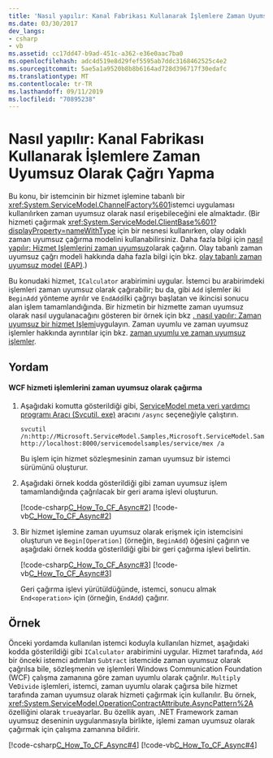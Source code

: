 ```yaml
---
title: 'Nasıl yapılır: Kanal Fabrikası Kullanarak İşlemlere Zaman Uyumsuz Olarak Çağrı Yapma'
ms.date: 03/30/2017
dev_langs:
- csharp
- vb
ms.assetid: cc17dd47-b9ad-451c-a362-e36e0aac7ba0
ms.openlocfilehash: adc4d519e8d29fef5595ab7ddc3168462525c4e2
ms.sourcegitcommit: 5ae5a1a9520b8b8b6164ad728d396717f30edafc
ms.translationtype: MT
ms.contentlocale: tr-TR
ms.lasthandoff: 09/11/2019
ms.locfileid: "70895238"
---
```

# <a name="how-to-call-operations-asynchronously-using-a-channel-factory"></a>Nasıl yapılır: Kanal Fabrikası Kullanarak İşlemlere Zaman Uyumsuz Olarak Çağrı Yapma
Bu konu, bir istemcinin bir hizmet işlemine tabanlı bir <xref:System.ServiceModel.ChannelFactory%601>istemci uygulaması kullanılırken zaman uyumsuz olarak nasıl erişebileceğini ele almaktadır. (Bir hizmeti çağırmak <xref:System.ServiceModel.ClientBase%601?displayProperty=nameWithType> için bir nesnesi kullanırken, olay odaklı zaman uyumsuz çağırma modelini kullanabilirsiniz. Daha fazla bilgi için [nasıl yapılır: Hizmet Işlemlerini zaman uyumsuz](../../../../docs/framework/wcf/feature-details/how-to-call-wcf-service-operations-asynchronously.md)olarak çağırın. Olay tabanlı zaman uyumsuz çağrı modeli hakkında daha fazla bilgi için bkz. [olay tabanlı zaman uyumsuz model (EAP)](../../../standard/asynchronous-programming-patterns/event-based-asynchronous-pattern-eap.md).)  
  
 Bu konudaki hizmet, `ICalculator` arabirimini uygular. İstemci bu arabirimdeki işlemleri zaman uyumsuz olarak çağırabilir; bu da, gibi `Add` işlemler iki `BeginAdd` yönteme ayrılır ve `EndAdd`ilki çağrıyı başlatan ve ikincisi sonucu alan işlem tamamlandığında. Bir hizmetin bir hizmette zaman uyumsuz olarak nasıl uygulanacağını gösteren bir örnek için bkz [. nasıl yapılır: Zaman uyumsuz bir hizmet Işlemi](../../../../docs/framework/wcf/how-to-implement-an-asynchronous-service-operation.md)uygulayın. Zaman uyumlu ve zaman uyumsuz işlemler hakkında ayrıntılar için bkz. [zaman uyumlu ve zaman uyumsuz işlemler](../../../../docs/framework/wcf/synchronous-and-asynchronous-operations.md).  
  
## <a name="procedure"></a>Yordam  
  
#### <a name="to-call-wcf-service-operations-asynchronously"></a>WCF hizmeti işlemlerini zaman uyumsuz olarak çağırma  
  
1. Aşağıdaki komutta gösterildiği gibi, [ServiceModel meta veri yardımcı programı Aracı (Svcutil. exe)](../../../../docs/framework/wcf/servicemodel-metadata-utility-tool-svcutil-exe.md) aracını `/async` seçeneğiyle çalıştırın.  
  
    ```console
    svcutil /n:http://Microsoft.ServiceModel.Samples,Microsoft.ServiceModel.Samples http://localhost:8000/servicemodelsamples/service/mex /a  
    ```  
  
     Bu işlem için hizmet sözleşmesinin zaman uyumsuz bir istemci sürümünü oluşturur.  
  
2. Aşağıdaki örnek kodda gösterildiği gibi zaman uyumsuz işlem tamamlandığında çağrılacak bir geri arama işlevi oluşturun.  
  
     [!code-csharp[C_How_To_CF_Async#2](../../../../samples/snippets/csharp/VS_Snippets_CFX/c_how_to_cf_async/cs/client.cs#2)]
     [!code-vb[C_How_To_CF_Async#2](../../../../samples/snippets/visualbasic/VS_Snippets_CFX/c_how_to_cf_async/vb/client.vb#2)]  
  
3. Bir hizmet işlemine zaman uyumsuz olarak erişmek için istemcisini oluşturun ve `Begin[Operation]` (örneğin, `BeginAdd`) öğesini çağırın ve aşağıdaki örnek kodda gösterildiği gibi bir geri çağırma işlevi belirtin.  
  
     [!code-csharp[C_How_To_CF_Async#3](../../../../samples/snippets/csharp/VS_Snippets_CFX/c_how_to_cf_async/cs/client.cs#3)]
     [!code-vb[C_How_To_CF_Async#3](../../../../samples/snippets/visualbasic/VS_Snippets_CFX/c_how_to_cf_async/vb/client.vb#3)]  
  
     Geri çağırma işlevi yürütüldüğünde, istemci, sonucu almak `End<operation>` için (örneğin, `EndAdd`) çağırır.  
  
## <a name="example"></a>Örnek  
 Önceki yordamda kullanılan istemci koduyla kullanılan hizmet, aşağıdaki kodda gösterildiği gibi `ICalculator` arabirimini uygular. Hizmet tarafında, `Add` bir önceki istemci adımları `Subtract` istemcide zaman uyumsuz olarak çağrılsa bile, sözleşmenin ve işlemleri Windows Communication Foundation (WCF) çalışma zamanına göre zaman uyumlu olarak çağrılır. `Multiply` Ve`Divide` işlemleri, istemci, zaman uyumlu olarak çağırsa bile hizmet tarafında zaman uyumsuz olarak hizmeti çağırmak için kullanılır. Bu örnek, <xref:System.ServiceModel.OperationContractAttribute.AsyncPattern%2A> özelliğini olarak `true`ayarlar. Bu özellik ayarı, .NET Framework zaman uyumsuz deseninin uygulanmasıyla birlikte, işlemi zaman uyumsuz olarak çağırmak için çalışma zamanına bildirir.  
  
 [!code-csharp[C_How_To_CF_Async#4](../../../../samples/snippets/csharp/VS_Snippets_CFX/c_how_to_cf_async/cs/service.cs#4)]
 [!code-vb[C_How_To_CF_Async#4](../../../../samples/snippets/visualbasic/VS_Snippets_CFX/c_how_to_cf_async/vb/service.vb#4)]  

